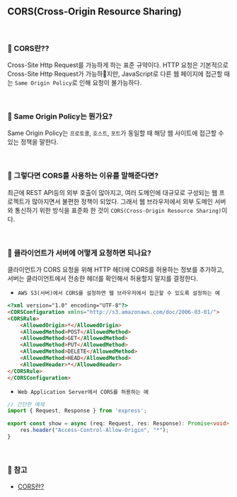 ## CORS(Cross-Origin Resource Sharing)

<br>

### :book: CORS란??

Cross-Site Http Request를 가능하게 하는 표준 규약이다. HTTP 요청은 기본적으로 Cross-Site Http Request가 가능하지만, JavaScript로 다른 웹 페이지에 접근할 때는 `Same Origin Policy`로 인해 요청이 불가능하다.

<br>

### :book: Same Origin Policy는 뭔가요?

Same Origin Policy는 `프로토콜`, `호스트`, `포트`가 동일할 때 해당 웹 사이트에 접근할 수 있는 정책을 말한다.

<br>

### :book: 그렇다면 CORS를 사용하는 이유를 말해준다면?

최근에 REST API등의 외부 호출이 많아지고, 여러 도메인에 대규모로 구성되는 웹 프로젝트가 많아지면서 불편한 정책이 되었다. 그래서 웹 브라우저에서 외부 도메인 서버와 통신하기 위한 방식을 표준화 한 것이 `CORS(Cross-Origin Resource Sharing)`이다.

<br>

### :book: 클라이언트가 서버에 어떻게 요청하면 되나요?

클라이언트가 CORS 요청을 위해 HTTP 헤더에 CORS를 허용하는 정보를 추가하고, 서버는 클라이언트에서 전송한 헤더를 확인해서 허용할지 말지를 결정한다.

* `AWS S3(서버)에서 CORS를 설정하면 웹 브라우저에서 접근할 수 있도록 설정하는 예`

```html
<?xml version="1.0" encoding="UTF-8"?>
<CORSConfiguration xmlns="http://s3.amazonaws.com/doc/2006-03-01/">
<CORSRule>
    <AllowedOrigin>*</AllowedOrigin>
    <AllowedMethod>POST</AllowedMethod>
    <AllowedMethod>GET</AllowedMethod>
    <AllowedMethod>PUT</AllowedMethod>
    <AllowedMethod>DELETE</AllowedMethod>
    <AllowedMethod>HEAD</AllowedMethod>
    <AllowedHeader>*</AllowedHeader>
</CORSRule>
</CORSConfiguration>
```

* `Web Application Server에서 CORS를 허용하는 예`

```typescript
// 간단한 예제
import { Request, Response } from 'express';

export const show = async (req: Request, res: Response): Promise<void> => {
    res.header("Access-Control-Allow-Origin", "*");
}
```

<br>

### :bookmark: 참고

* [CORS란?](https://juicyjusung.github.io/2019/08/21/http/cors/)